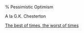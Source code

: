 % Pessimistic Optimism

A la G.K. Chesterton

[The best of times, the worst of times](https://www.youtube.com/watch?v=qdBJ1X33rXM)